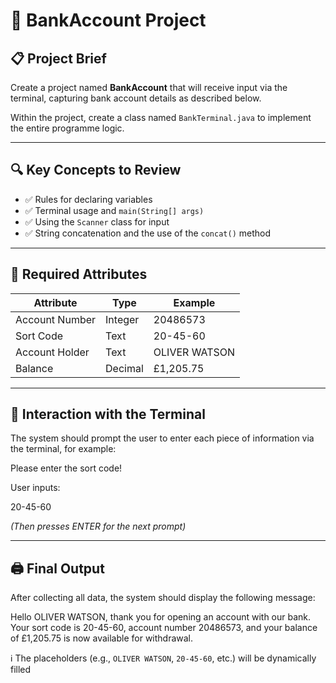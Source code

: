 # 💼 BankAccount Project

## 📋 Project Brief

Create a project named **BankAccount** that will receive input via the terminal, capturing bank account details as described below.

Within the project, create a class named `BankTerminal.java` to implement the entire programme logic.

---

## 🔍 Key Concepts to Review

- ✅ Rules for declaring variables
- ✅ Terminal usage and `main(String[] args)`
- ✅ Using the `Scanner` class for input
- ✅ String concatenation and the use of the `concat()` method

---

## 📌 Required Attributes

| Attribute       | Type     | Example       |
|----------------|----------|---------------|
| Account Number | Integer  | 20486573      |
| Sort Code      | Text     | 20-45-60      |
| Account Holder | Text     | OLIVER WATSON |
| Balance        | Decimal  | £1,205.75     |

---

## 💬 Interaction with the Terminal

The system should prompt the user to enter each piece of information via the terminal, for example:

Please enter the sort code!

User inputs:

20-45-60

*(Then presses ENTER for the next prompt)*

---

## 🖨️ Final Output

After collecting all data, the system should display the following message:

Hello OLIVER WATSON, thank you for opening an account with our bank. Your sort code is 20-45-60, account number 20486573, and your balance of £1,205.75 is now available for withdrawal.

ℹ️ The placeholders (e.g., `OLIVER WATSON`, `20-45-60`, etc.) will be dynamically filled

